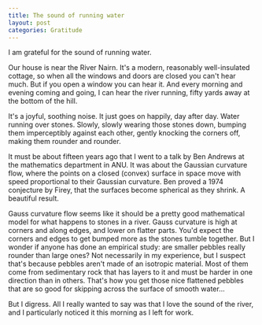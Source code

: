 ```yaml
---
title: The sound of running water
layout: post
categories: Gratitude
---
```


I am grateful for the sound of running water.

Our house is near the River Nairn. It's a modern, reasonably well-insulated
cottage, so when all the windows and doors are closed you can't hear much. But
if you open a window you can hear it. And every morning and evening coming and
going, I can hear the river running, fifty yards away at the bottom of the hill.

It's a joyful, soothing noise. It just goes on happily, day after day. Water
running over stones. Slowly, slowly wearing those stones down, bumping them
imperceptibly against each other, gently knocking the corners off, making them
rounder and rounder.

It must be about fifteen years ago that I went to a talk by Ben Andrews at the
mathematics department in ANU. It was about the Gaussian curvature flow, where
the points on a closed (convex) surface in space move with speed proportional to
their Gaussian curvature. Ben proved a 1974 conjecture by Firey, that the
surfaces become spherical as they shrink. A beautiful result.

Gauss curvature flow seems like it should be a pretty good mathematical model
for what happens to stones in a river. Gauss curvature is high at corners and
along edges, and lower on flatter parts. You'd expect the corners and edges to
get bumped more as the stones tumble together. But I wonder if anyone has done
an empirical study: are smaller pebbles really rounder than large ones? Not
necessarily in my experience, but I suspect that's because pebbles aren't made
of an isotropic material. Most of them come from sedimentary rock that has
layers to it and must be harder in one direction than in others. That's how you
get those nice flattened pebbles that are so good for skipping across the
surface of smooth water...

But I digress. All I really wanted to say was that I love the sound of the
river, and I particularly noticed it this morning as I left for work.
